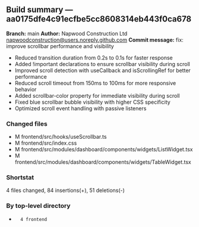 ## Build summary — aa0175dfe4c91ecfbe5cc8608314eb443f0ca678

**Branch:** main
**Author:** Napwood Construction Ltd <napwoodconstruction@users.noreply.github.com>
**Commit message:** fix: improve scrollbar performance and visibility

- Reduced transition duration from 0.2s to 0.1s for faster response
- Added !important declarations to ensure scrollbar visibility during scroll
- Improved scroll detection with useCallback and isScrollingRef for better performance
- Reduced scroll timeout from 150ms to 100ms for more responsive behavior
- Added scrollbar-color property for immediate visibility during scroll
- Fixed blue scrollbar bubble visibility with higher CSS specificity
- Optimized scroll event handling with passive listeners

### Changed files
 - M	frontend/src/hooks/useScrollbar.ts
 - M	frontend/src/index.css
 - M	frontend/src/modules/dashboard/components/widgets/ListWidget.tsx
 - M	frontend/src/modules/dashboard/components/widgets/TableWidget.tsx

### Shortstat
 4 files changed, 84 insertions(+), 51 deletions(-)

### By top-level directory
 -       4 frontend
